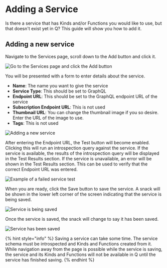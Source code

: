 # Adding a Service

Is there a service that has Kinds and/or Functions you would like to use, but that doesn't exist yet in Q? This guide will show you how to add it.

## Adding a new service

Navigate to the Services page, scroll down to the Add button and click it.

![Go to the Services page and click the Add button](https://maanaimages.blob.core.windows.net/maana-q-documentation/Product%20Guide/Services%20Page%20-%20Add%20Service.png)

You will be presented with a form to enter details about the service.

* **Name**: The name you want to give the service
* **Service Type**: This should be set to GraphQL
* **Endpoint URL**: This should be set to the GraphQL endpoint URL of the service
* **Subscription Endpoint URL**: This is not used
* **Thumbnail URL**: You can change the thumbnail image if you so desire. Enter the URL of the image to use.
* **Tags**: This is not used

![Adding a new service](https://maanaimages.blob.core.windows.net/maana-q-documentation/Product%20Guide/Adding%20a%20New%20Service.png)

After entering the Endpoint URL, the Test button will become enabled. Clicking this will run an introspection query against the service. If the service is available, the results of the introspection query will be displayed in the Test Results section. If the service is unavailable, an error will be shown in the Test Results section. This can be used to verify that the correct Endpoint URL was entered.

![Example of a failed service test](https://maanaimages.blob.core.windows.net/maana-q-documentation/Product%20Guide/Inaccessible%20Service%20Test%20Result.png)

When you are ready, click the Save button to save the service. A snack will be shown in the lower left corner of the screen indicating that the service is being saved.

![Service is being saved](https://maanaimages.blob.core.windows.net/maana-q-documentation/Product%20Guide/Saving%20a%20Service%20Snack.png)

Once the service is saved, the snack will change to say it has been saved.

![Service has been saved](https://maanaimages.blob.core.windows.net/maana-q-documentation/Product%20Guide/Successfully%20Saved%20Service.png)

{% hint style="info" %}
Saving a service can take some time. The service schema must be introspected and Kinds and Functions created from it. While navigation away from the page is possible while the service is saving, the service and its Kinds and Functions will not be available in Q until the service has finished saving.
{% endhint %}

